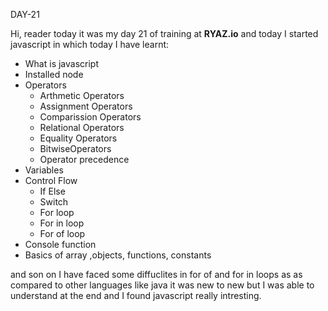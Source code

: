 DAY-21

Hi, reader  today it was my day 21 of training at **RYAZ.io** and today I started javascript in which today I have learnt:

* What is javascript
* Installed node
* Operators
    * Arthmetic Operators
    * Assignment Operators
    * Comparission Operators
    * Relational Operators
    * Equality Operators
    * BitwiseOperators
    * Operator precedence
* Variables
* Control Flow
    * If Else
    * Switch
    * For loop
    * For in loop
    * For of loop
* Console function
* Basics of array ,objects, functions, constants

 and son on I have faced some diffuclites in for of and for in loops as as compared to other languages like java it was new to new but I was able to understand at the end and I found javascript really intresting.